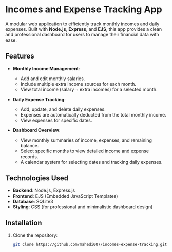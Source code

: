 # Incomes and Expense Tracking App

A modular web application to efficiently track monthly incomes and daily expenses. Built with **Node.js**, **Express**, and **EJS**, this app provides a clean and professional dashboard for users to manage their financial data with ease.

## Features

- **Monthly Income Management**:
  - Add and edit monthly salaries.
  - Include multiple extra income sources for each month.
  - View total income (salary + extra incomes) for a selected month.

- **Daily Expense Tracking**:
  - Add, update, and delete daily expenses.
  - Expenses are automatically deducted from the total monthly income.
  - View expenses for specific dates.

- **Dashboard Overview**:
  - View monthly summaries of income, expenses, and remaining balance.
  - Select specific months to view detailed income and expense records.
  - A calendar system for selecting dates and tracking daily expenses.

## Technologies Used

- **Backend**: Node.js, Express.js
- **Frontend**: EJS (Embedded JavaScript Templates)
- **Database**: SQLite3
- **Styling**: CSS (for professional and minimalistic dashboard design)

## Installation

1. Clone the repository:
   ```bash
   git clone https://github.com/mahedi007/incomes-expense-tracking.git
